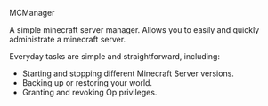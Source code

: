 MCManager

A simple minecraft server manager.  Allows you to easily and quickly administrate a minecraft server.

Everyday tasks are simple and straightforward, including:
- Starting and stopping different Minecraft Server versions.
- Backing up or restoring your world.
- Granting and revoking Op privileges.
